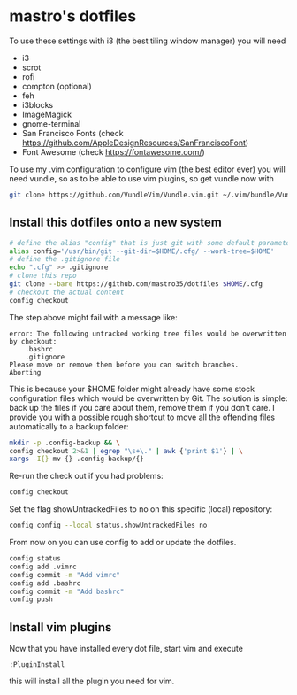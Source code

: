 # mastro's dotfiles

To use these settings with i3 (the best tiling window manager) you will need

- i3
- scrot
- rofi
- compton (optional)
- feh
- i3blocks
- ImageMagick
- gnome-terminal 
- San Francisco Fonts (check https://github.com/AppleDesignResources/SanFranciscoFont) 
- Font Awesome (check https://fontawesome.com/)

To use my .vim configuration to configure vim (the best editor ever) you will need vundle, so as to be able to use vim plugins, so get vundle now with 

```bash
git clone https://github.com/VundleVim/Vundle.vim.git ~/.vim/bundle/Vundle.vim
```

## Install this dotfiles onto a new system

```bash
# define the alias "config" that is just git with some default parameters
alias config='/usr/bin/git --git-dir=$HOME/.cfg/ --work-tree=$HOME'
# define the .gitignore file
echo ".cfg" >> .gitignore
# clone this repo
git clone --bare https://github.com/mastro35/dotfiles $HOME/.cfg
# checkout the actual content 
config checkout
```

The step above might fail with a message like:

```
error: The following untracked working tree files would be overwritten by checkout:
    .bashrc
    .gitignore
Please move or remove them before you can switch branches.
Aborting
```
This is because your $HOME folder might already have some stock configuration files which would be overwritten by Git. The solution is simple: back up the files if you care about them, remove them if you don't care. I provide you with a possible rough shortcut to move all the offending files automatically to a backup folder:

```bash
mkdir -p .config-backup && \
config checkout 2>&1 | egrep "\s+\." | awk {'print $1'} | \
xargs -I{} mv {} .config-backup/{}
```

Re-run the check out if you had problems:

```bash
config checkout
```

Set the flag showUntrackedFiles to no on this specific (local) repository:

```bash
config config --local status.showUntrackedFiles no
```

From now on you can use config to add or update the dotfiles.
```bash
config status
config add .vimrc
config commit -m "Add vimrc"
config add .bashrc
config commit -m "Add bashrc"
config push
```

## Install vim plugins

Now that you have installed every dot file, start vim and execute

```
:PluginInstall
```

this will install all the plugin you need for vim.
